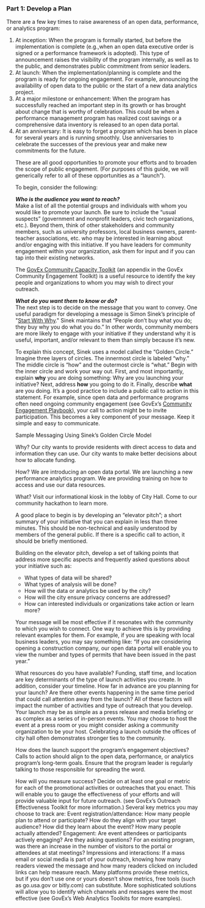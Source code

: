 <h3>Part 1: Develop a Plan</h3>

<p>There are a few key times to raise awareness of an open data, performance, or analytics program:</p> 
<ol><li>At inception: When the program is formally started, but before the implementation is complete (e.g.,when an open data executive order is signed or a performance framework is adopted). This type of announcement raises the visibility of the program internally, as well as to the public, and demonstrates public commitment from senior leaders.</li>
<li>At launch: When the implementation/planning is complete and the program is ready for ongoing engagement. For example, announcing the availability of open data to the public or the start of a new data analytics project.</li>
<li>At a major milestone or enhancement: When the program has successfully reached an important step in its growth or has brought about change that is worthy of celebration. This could be when a performance management program has realized cost savings or a comprehensive data inventory is released to an open data portal.</li>
<li>At an anniversary: It is easy to forget a program which has been in place for several years and is running smoothly. Use anniversaries to celebrate the successes of the previous year and make new commitments for the future.</li>

<p>These are all good opportunities to promote your efforts and to broaden the scope of public engagement. (For purposes of this guide, we will generically refer to all of these opportunities as a “launch”).</p> 

<p>To begin, consider the following:</p>

<b><i>Who is the audience you want to reach?</b></i>
<br>Make a list of all the potential groups and individuals with whom you would like to promote your launch. Be sure to include the “usual suspects” (government and nonprofit leaders, civic tech organizations, etc.). Beyond them, think of other stakeholders and community members, such as university professors, local business owners, parent-teacher associations, etc. who may be interested in learning about and/or engaging with this initiative. If you have leaders for community engagement within your organization, ask them for input and if you can tap into their existing networks.</br>

<p>The <a href="https://centerforgov.gitbooks.io/community-engagement-playbook/content/chapter6.1.html">GovEx Community Capacity Toolkit</a> (an appendix in the GovEx Community Engagement Toolkit) is a useful resource to identify the key people and organizations to whom you may wish to direct your outreach.</p> 

<b><i>What do you want them to know or do?</b></i>
<br>The next step is to decide on the message that you want to convey. One useful paradigm for developing a message is Simon Sinek’s principle of "<a href="https://www.youtube.com/watch?v=sioZd3AxmnE">Start With Why</a>." Sinek maintains that “People don’t buy what you do; they buy why you do what you do.” In other words, community members are more likely to engage with your initiative if they understand why it is useful, important, and/or relevant to them than simply because it’s new.</br> 

<p>To explain this concept, Sinek uses a model called the “Golden Circle.” Imagine three layers of circles. The innermost circle is labeled “why.” The middle circle is “how” and the outermost circle is “what.” Begin with the inner circle and work your way out. First, and most importantly, explain <b>why</b> you are doing something: Why are you launching your initiative? Next, address <b>how</b> you going to do it. Finally, describe <b>what</b> are you doing. It’s a good practice to include a public call to action in this statement. For example, since open data and performance programs often need ongoing community engagement (see GovEx’s <a href="https://www.gitbook.com/book/centerforgov/community-engagement-playbook/details">Community Engagement Playbook</a>), your call to action might be to invite participation. This becomes a key component of your message. Keep it simple and easy to communicate.</p> 










Sample Messaging Using Sinek’s Golden Circle Model



Why?
Our city wants to provide residents with direct access to data and information they can use.
Our city wants to make better decisions about how to allocate funding.

How?
We are introducing an open data portal.
We are launching a new performance analytics program.
We are providing training on how to access and use our data resources.

What?
Visit our informational kiosk in the lobby of City Hall. 
Come to our community hackathon to learn more.

<p>A good place to begin is by developing an “elevator pitch”; a short summary of your initiative that you can explain in less than three minutes. This should be non-technical and easily understood by members of the general public. If there is a specific call to action, it should be briefly mentioned.</p>

Building on the elevator pitch, develop a set of talking points that address more specific aspects and frequently asked questions about your initiative such as:
<ul><li>What types of data will be shared?</li>
<li>What types of analysis will be done?</li>
<li>How will the data or analytics be used by the city?</li>
<li>How will the city ensure privacy concerns are addressed?</li>
<li>How can interested individuals or organizations take action or learn more?</li></ul>

Your message will be most effective if it resonates with the community to which you wish to connect. One way to achieve this is by providing relevant examples for them. For example, if you are speaking with local business leaders, you may say something like: “If you are considering opening a construction company, our open data portal will enable you to view the number and types of permits that have been issued in the past year.” 

What resources do you have available? 
Funding, staff time, and location are key determinants of the type of launch activities you create. In addition, consider your timeline. How far in advance are you planning for your launch? Are there other events happening in the same time period that could call attention away from the launch? All of these factors will impact the number of activities and type of outreach that you develop. Your launch may be as simple as a press release and media briefing or as complex as a series of in-person events. You may choose to host the event at a press room or you might consider asking a community organization to be your host. Celebrating a launch outside the offices of city hall often demonstrates stronger ties to the community.

How does the launch support the program’s engagement objectives?
Calls to action should align to the open data, performance, or analytics program’s long-term goals. Ensure that the program leader is regularly talking to those responsible for spreading the word.

How will you measure success? 
Decide on at least one goal or metric for each of the promotional activities or outreaches that you enact. This will enable you to gauge the effectiveness of your efforts and will provide valuable input for future outreach. (see GovEx’s Outreach Effectiveness Toolkit for more information.) Several key metrics you may choose to track are: 
Event registration/attendance: How many people plan to attend or participate? How do they align with your target audience? How did they learn about the event? How many people actually attended?
Engagement: Are event attendees or participants actively engaging? Are they asking questions? For an existing program, was there an increase in the number of visitors to the portal or attendees at stat meetings?
Impressions and interactions: If a mass email or social media is part of your outreach, knowing how many readers viewed the message and how many readers clicked on included links can help measure reach. Many platforms provide these metrics, but if you don’t use one or yours doesn’t show metrics, free tools (such as go.usa.gov or bitly.com) can substitute. More sophisticated solutions will allow you to identify which channels and messages were the most effective (see GovEx’s Web Analytics Toolkits for more examples).

